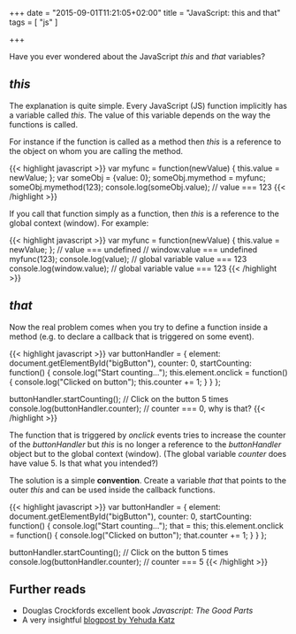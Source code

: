 +++
date = "2015-09-01T11:21:05+02:00"
title = "JavaScript: this and that"
tags = [ "js" ]

+++

Have you ever wondered about the JavaScript *this* and *that* variables?

## *this*

The explanation is quite simple. Every JavaScript (JS) function implicitly has
a variable called *this*. The value of this variable depends on the way the
functions is called.

For instance if the function is called as a method then *this* is a reference
to the object on whom you are calling the method.

{{< highlight javascript >}}
var myfunc = function(newValue) {
    this.value = newValue;
};
var someObj = {value: 0};
someObj.mymethod = myfunc;
someObj.mymethod(123);
console.log(someObj.value); // value === 123
{{< /highlight >}}

If you call that function simply as a function, then *this* is a reference to
the global context (window). For example:

{{< highlight javascript >}}
var myfunc = function(newValue) {
    this.value = newValue;
};
// value === undefined
// window.value === undefined
myfunc(123);
console.log(value); // global variable value === 123
console.log(window.value); // global variable value === 123
{{< /highlight >}}

## *that*

Now the real problem comes when you try to define a function inside a method
(e.g. to declare a callback that is triggered on some event).

{{< highlight javascript >}}
var buttonHandler = {
    element: document.getElementById("bigButton"),
    counter: 0,
    startCounting: function() {
        console.log("Start counting...");
        this.element.onclick = function() {
            console.log("Clicked on button");
            this.counter += 1;
        }
    }
};

buttonHandler.startCounting();
// Click on the button 5 times
console.log(buttonHandler.counter); // counter === 0, why is that?
{{< /highlight >}}

The function that is triggered by *onclick* events tries to increase the
counter of the *buttonHandler* but *this* is no longer a reference to the
*buttonHandler* object but to the global context (window). (The global variable
*counter* does have value 5. Is that what you intended?)

The solution is a simple **convention**. Create a variable *that* that points
to the outer *this* and can be used inside the callback functions.

{{< highlight javascript >}}
var buttonHandler = {
    element: document.getElementById("bigButton"),
    counter: 0,
    startCounting: function() {
        console.log("Start counting...");
        that = this;
        this.element.onclick = function() {
            console.log("Clicked on button");
            that.counter += 1;
        }
    }
};

buttonHandler.startCounting();
// Click on the button 5 times
console.log(buttonHandler.counter); // counter === 5
{{< /highlight >}}

## Further reads

* Douglas Crockfords excellent book *Javascript: The Good Parts*
* A very insightful [blogpost by Yehuda
  Katz](http://yehudakatz.com/2011/08/11/understanding-javascript-function-invocation-and-this/)
